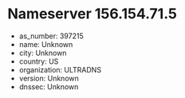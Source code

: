 # Nameserver 156.154.71.5

* as_number: 397215
* name: Unknown
* city: Unknown
* country: US
* organization: ULTRADNS
* version: Unknown
* dnssec: Unknown
